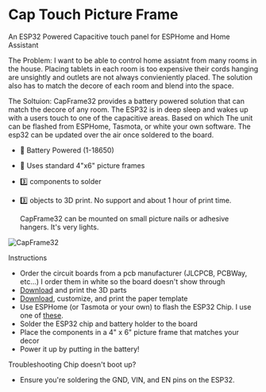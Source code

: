 # Cap Touch Picture Frame
An ESP32 Powered Capacitive touch panel for ESPHome and Home Assistant

The Problem: I want to be able to control home assiatnt from many rooms in the house. Placing tablets in each room is too expensive their cords hanging are unsightly and outlets are not always convieniently placed. The solution also has to match the decore of each room and blend into the space.

The Soltuion: CapFrame32 provides a battery powered solution that can match the decore of any room. The ESP32 is in deep sleep and wakes up with a users touch to one of the capacitive areas. Based on which  The unit can be flashed from ESPHome, Tasmota, or white your own software. The esp32 can be updated over the air once soldered to the board.

-   🔋   Battery Powered (1-18650)
-  🏪 Uses standard 4"x6" picture frames
-  3️⃣ components to solder
-  3️⃣ objects to 3D print. No support and about 1 hour of print time.

   CapFrame32 can be mounted on small picture nails or adhesive hangers. It's very lights.
    
![CapFrame32](https://i.imgur.com/jh7MDC7.jpg)

Instructions
 - Order the circuit boards from a pcb manufacturer (JLCPCB, PCBWay, etc...) I order them in white so the board doesn't show through
 - [Download](https://github.com/Therefore/Cap-Touch-Picture-Frame/blob/main/Wall%20Offset%20Mounts.stl) and print the 3D parts
 - [Download](https://github.com/Therefore/Cap-Touch-Picture-Frame/blob/main/CapFrame32%20-%20Paper%20Template.pptx), customize, and print the paper template
 - Use ESPHome (or Tasmota or your own) to flash the ESP32 Chip. I use one of [these](https://i.imgur.com/y9FOEVh.jpg).
 - Solder the ESP32 chip and battery holder to the board
 - Place the components in a 4" x 6" picture frame that matches your decor
 - Power it up by putting in the battery!

Troubleshooting
 Chip doesn't boot up?
 - Ensure you're soldering the GND, VIN, and EN pins on the ESP32.


